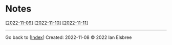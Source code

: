 # Notes

[[2022-11-09]]
[[2022-11-10]]
[[2022-11-11]]

---
Go back to [[Index]]
Created: 2022-11-08
© 2022 Ian Elsbree

[2022-11-09]: journal/2022-11-09 "Wednesday, November 9, 2022"
[2022-11-10]: journal/2022-11-10 "Thursday, November 10, 2022"
[2022-11-11]: journal/2022-11-11 "Friday, November 11, 2022"
[Index]: Index "Home Page"
